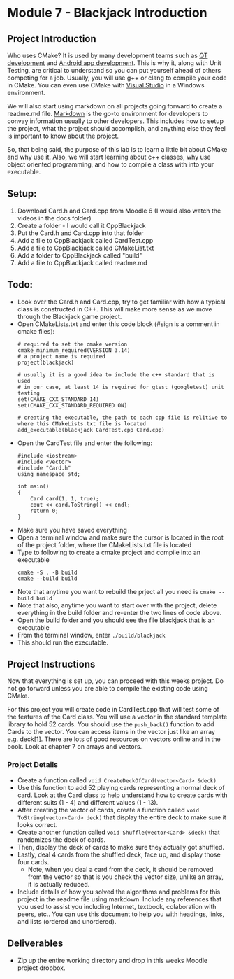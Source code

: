 # Module 7 - Blackjack Introduction

## Project Introduction

Who uses CMake? It is used by many development teams such as [QT development](https://www.qt.io/) and [Android app development](https://developer.android.com/). This is why it, along with Unit Testing, are critical to understand so you can put yourself ahead of others competing for a job. Usually, you will use g++ or clang to compile your code in CMake. You can even use CMake with [Visual Studio](https://learn.microsoft.com/en-us/cpp/build/cmake-projects-in-visual-studio?view=msvc-170) in a Windows environment.

We will also start using markdown on all projects going forward to create a readme.md file. [Markdown](https://www.markdownguide.org/cheat-sheet/) is the go-to environment for developers to convay information usually to other developers. This includes how to setup the project, what the project should accomplish, and anything else they feel is important to know about the project.

So, that being said, the purpose of this lab is to learn a little bit about CMake and why use it. Also, we will start learning about c++ classes, why use object oriented programming, and how to compile a class with into your executable.

## Setup:

1.	Download Card.h and Card.cpp from Moodle 6 (I would also watch the videos in the docs folder)
2.	Create a folder - I would call it CppBlackjack
3.	Put the Card.h and Card.cpp into that folder
4.  Add a file to CppBlackjack called CardTest.cpp
5.	Add a file to CppBlackjack called CMakeList.txt
6.  Add a folder to CppBlackjack called "build"
7.  Add a file to CppBlackjack called readme.md

## Todo:

-   Look over the Card.h and Card.cpp, try to get familiar with how a typical class is constructed in C++. This will make more sense as we move through the Blackjack game project.
-   Open CMakeLists.txt and enter this code block (#sign is a comment in cmake files):
    ```
    # required to set the cmake version
    cmake_minimum_required(VERSION 3.14)
    # a project name is required
    project(blackjack)

    # usually it is a good idea to include the c++ standard that is used
    # in our case, at least 14 is required for gtest (googletest) unit testing
    set(CMAKE_CXX_STANDARD 14)
    set(CMAKE_CXX_STANDARD_REQUIRED ON)

    # creating the executable, the path to each cpp file is relitive to where this CMakeLists.txt file is located
    add_executable(blackjack CardTest.cpp Card.cpp)
    ```
-   Open the CardTest file and enter the following:
    ```
    #include <iostream>
    #include <vector>
    #include "Card.h"
    using namespace std;

    int main()
    {
        Card card(1, 1, true);
        cout << card.ToString() << endl;
        return 0;
    }
    ```
-   Make sure you have saved everything
-   Open a terminal window and make sure the cursor is located in the root of the project folder, where the CMakeLists.txt file is located
-   Type to following to create a cmake project and compile into an executable
    ```
    cmake -S . -B build
    cmake --build build
    ```
-   Note that anytime you want to rebuild the prject all you need is `cmake --build build`
-   Note that also, anytime you want to start over with the project, delete everything in the build folder and re-enter the two lines of code above.
-   Open the build folder and you should see the file blackjack that is an executable
-   From the terminal window, enter
    `./build/blackjack`
-   This should run the executable.

## Project Instructions

Now that everything is set up, you can proceed with this weeks project. Do not go forward unless you are able to compile the existing code using CMake.

For this project you will create code in CardTest.cpp that will test some of the features of the Card class. You will use a vector in the standard template library to hold 52 cards. You should use the `push_back()` function to add Cards to the vector. You can access items in the vector just like an array e.g. deck[1]. There are lots of good resources on vectors online and in the book. Look at chapter 7 on arrays and vectors.

### Project Details

-   Create a function called `void CreateDeckOfCard(vector<Card> &deck)`
-   Use this function to add 52 playing cards representing a normal deck of card. Look at the Card class to help understand how to create cards with different suits (1 - 4) and different values (1 - 13).
-   After creating the vector of cards, create a function called `void ToString(vector<Card> deck)` that display the entire deck to make sure it looks correct.
-   Create another function called `void Shuffle(vector<Card> &deck)` that randomizes the deck of cards.
-   Then, display the deck of cards to make sure they actually got shuffled.
-   Lastly, deal 4 cards from the shuffled deck, face up, and display those four cards. 
    -   Note, when you deal a card from the deck, it should be removed from the vector so that is you check the vector size, unlike an array, it is actually reduced.
-   Include details of how you solved the algorithms and problems for this project in the readme file using markdown. Include any references that you used to assist you including Internet, textbook, colaboration with peers, etc.. You can use this document to help you with headings, links, and lists (ordered and unordered).

## Deliverables

-   Zip up the entire working directory and drop in this weeks Moodle project dropbox.